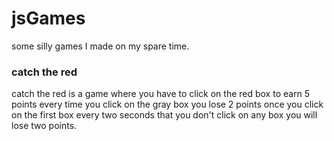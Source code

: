 # jsGames
some silly games I made on my spare time.

### catch the red
catch the red is a game where you have to click on the red box to earn 5 points every time you click on the gray box you lose 2 points
once you click on the first box every two seconds that you don't click on any box you will lose two points.
